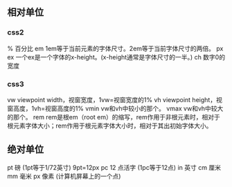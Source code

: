 ## 相对单位

### css2

%	   百分比
em	   1em等于当前元素的字体尺寸。2em等于当前字体尺寸的两倍。
px
ex	   一个ex是一个字体的x-height。(x-height通常是字体尺寸的一半。)
ch	   数字0的宽度

### css3

vw	   viewpoint width，视窗宽度，1vw=视窗宽度的1%
vh	   viewpoint height，视窗高度，1vh=视窗高度的1%
vmin   vw和vh中较小的那个。
vmax   vw和vh中较大的那个。
rem	   rem是根em（root em）的缩写，rem作用于非根元素时，相对于根元素字体大小；rem作用于根元素字体大小时，相对于其出初始字体大小。

## 绝对单位

pt	磅 (1pt等于1/72英寸) 9pt=12px
pc	12 点活字 (1pc等于12点)
in	英寸
cm	厘米
mm	毫米
px	像素 (计算机屏幕上的一个点)